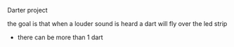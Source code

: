 Darter project

the goal is that when a louder sound is heard a dart will fly over the led strip
- there can be more than 1 dart
